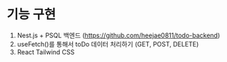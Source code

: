 # 기능 구현
1. Nest.js + PSQL 백엔드 (https://github.com/heejae0811/todo-backend)
2. useFetch()를 통해서 toDo 데이터 처리하기 (GET, POST, DELETE)
3. React Tailwind CSS

